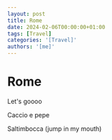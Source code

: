```yaml
---
layout: post
title: Rome
date: 2024-02-06T00:00:00+01:00
tags: [Travel]
categories: '[Travel]'
authors: '[me]'
---
```


# Rome

Let's goooo

Caccio e pepe

Saltimbocca (jump in my mouth)
